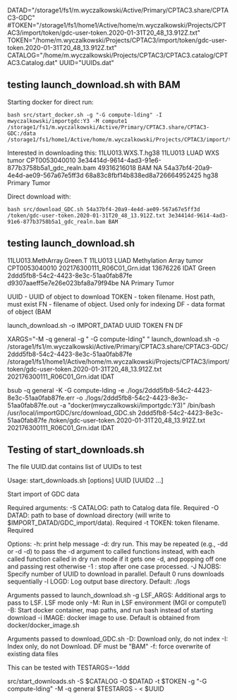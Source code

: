 DATAD="/storage1/fs1/m.wyczalkowski/Active/Primary/CPTAC3.share/CPTAC3-GDC"
#TOKEN="/storage1/fs1/home1/Active/home/m.wyczalkowski/Projects/CPTAC3/import/token/gdc-user-token.2020-01-31T20_48_13.912Z.txt"
TOKEN="/home/m.wyczalkowski/Projects/CPTAC3/import/token/gdc-user-token.2020-01-31T20_48_13.912Z.txt"
CATALOG="/home/m.wyczalkowski/Projects/CPTAC3/CPTAC3.catalog/CPTAC3.Catalog.dat"
UUID="UUIDs.dat"

## testing launch_download.sh with BAM
Starting docker for direct run:
```
bash src/start_docker.sh -g "-G compute-lding" -I mwyczalkowski/importgdc:Y3 -M compute1 /storage1/fs1/m.wyczalkowski/Active/Primary/CPTAC3.share/CPTAC3-GDC:/data /storage1/fs1/home1/Active/home/m.wyczalkowski/Projects/CPTAC3/import/token:/token
```

Interested in downloading this:
    11LU013.WXS.T.hg38  11LU013 LUAD    WXS tumor   CPT0053040010   3e34414d-9614-4ad3-91e6-877b3758b5a1_gdc_realn.bam  49316216018 BAM NA  54a37bf4-20a9-4e4d-ae09-567a67e5ff3d    68a83c8fbf14b838ed8a726664952425    hg38    Primary Tumor

Direct download with:
```
bash src/download_GDC.sh 54a37bf4-20a9-4e4d-ae09-567a67e5ff3d /token/gdc-user-token.2020-01-31T20_48_13.912Z.txt 3e34414d-9614-4ad3-91e6-877b3758b5a1_gdc_realn.bam BAM
```

## testing launch_download.sh

11LU013.MethArray.Green.T   11LU013 LUAD    Methylation Array   tumor   CPT0053040010   202176300111_R06C01_Grn.idat    13676226    IDAT    Green   2ddd5fb8-54c2-4423-8e3c-51aa0fab87fe    d9307aaeff5e7e26e023bfa8a79f94be    NA  Primary Tumor

  UUID - UUID of object to download
  TOKEN - token filename.  Host path, must exist
  FN - filename of object.  Used only for indexing
  DF - data format of object (BAM

launch_download.sh -o IMPORT_DATAD UUID TOKEN FN DF

XARGS="-M -q general -g \" -G compute-lding\" "
launch_download.sh -o /storage1/fs1/m.wyczalkowski/Active/Primary/CPTAC3.share/CPTAC3-GDC/ 2ddd5fb8-54c2-4423-8e3c-51aa0fab87fe /storage1/fs1/home1/Active/home/m.wyczalkowski/Projects/CPTAC3/import/token/gdc-user-token.2020-01-31T20_48_13.912Z.txt 202176300111_R06C01_Grn.idat IDAT

bsub -q general -K -G compute-lding -e ./logs/2ddd5fb8-54c2-4423-8e3c-51aa0fab87fe.err -o ./logs/2ddd5fb8-54c2-4423-8e3c-51aa0fab87fe.out -a "docker(mwyczalkowski/importgdc:Y3)" /bin/bash /usr/local/importGDC/src/download_GDC.sh 2ddd5fb8-54c2-4423-8e3c-51aa0fab87fe /token/gdc-user-token.2020-01-31T20_48_13.912Z.txt 202176300111_R06C01_Grn.idat IDAT


## Testing of start_downloads.sh

The file UUID.dat contains list of UUIDs to test

Usage: start_downloads.sh [options] UUID [UUID2 ...]

Start import of GDC data

Required arguments:
-S CATALOG: path to Catalog data file. Required
-O DATAD: path to base of download directory (will write to $IMPORT_DATAD/GDC_import/data). Required
-t TOKEN: token filename.  Required

Options:
-h: print help message
-d: dry run.  This may be repeated (e.g., -dd or -d -d) to pass the -d argument to called functions instead,
    with each called function called in dry run mode if it gets one -d, and popping off one and passing rest otherwise
-1 : stop after one case processed.
-J NJOBS: Specify number of UUID to download in parallel.  Default 0 runs downloads sequentially
-l LOGD: Log output base directory.  Default: ./logs

Arguments passed to launch_download.sh
-g LSF_ARGS: Additional args to pass to LSF.  LSF mode only
-M: Run in LSF environment (MGI or compute1)
-B: Start docker container, map paths, and run bash instead of starting download
-i IMAGE: docker image to use.  Default is obtained from docker/docker_image.sh

Arguments passed to download_GDC.sh
-D: Download only, do not index
-I: Index only, do not Download.  DF must be "BAM"
-f: force overwrite of existing data files

This can be tested with TESTARGS=-1ddd

src/start_downloads.sh -S $CATALOG -O $DATAD -t $TOKEN -g "-G compute-lding" -M -q general $TESTARGS - < $UUID


